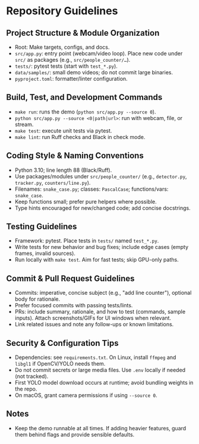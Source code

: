 # Repository Guidelines

## Project Structure & Module Organization
- Root: Make targets, configs, and docs.
- `src/app.py`: entry point (webcam/video loop). Place new code under `src/` as packages (e.g., `src/people_counter/…`).
- `tests/`: pytest tests (start with `test_*.py`).
- `data/samples/`: small demo videos; do not commit large binaries.
- `pyproject.toml`: formatter/linter configuration.

## Build, Test, and Development Commands
- `make run`: runs the demo (`python src/app.py --source 0`).
- `python src/app.py --source <0|path|url>`: run with webcam, file, or stream.
- `make test`: execute unit tests via pytest.
- `make lint`: run Ruff checks and Black in check mode.

## Coding Style & Naming Conventions
- Python 3.10; line length 88 (Black/Ruff).
- Use packages/modules under `src/people_counter/` (e.g., `detector.py`, `tracker.py`, `counters/line.py`).
- Filenames: `snake_case.py`; classes: `PascalCase`; functions/vars: `snake_case`.
- Keep functions small; prefer pure helpers where possible.
- Type hints encouraged for new/changed code; add concise docstrings.

## Testing Guidelines
- Framework: pytest. Place tests in `tests/` named `test_*.py`.
- Write tests for new behavior and bug fixes; include edge cases (empty frames, invalid sources).
- Run locally with `make test`. Aim for fast tests; skip GPU-only paths.

## Commit & Pull Request Guidelines
- Commits: imperative, concise subject (e.g., "add line counter"), optional body for rationale.
- Prefer focused commits with passing tests/lints.
- PRs: include summary, rationale, and how to test (commands, sample inputs). Attach screenshots/GIFs for UI windows when relevant.
- Link related issues and note any follow-ups or known limitations.

## Security & Configuration Tips
- Dependencies: see `requirements.txt`. On Linux, install `ffmpeg` and `libgl1` if OpenCV/YOLO needs them.
- Do not commit secrets or large media files. Use `.env` locally if needed (not tracked).
- First YOLO model download occurs at runtime; avoid bundling weights in the repo.
- On macOS, grant camera permissions if using `--source 0`.

## Notes
- Keep the demo runnable at all times. If adding heavier features, guard them behind flags and provide sensible defaults.
